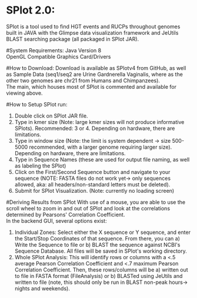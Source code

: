 # SPlot 2.0:
SPlot is a tool used to find HGT events and RUCPs throughout genomes built in JAVA with the Glimpse data visualization framework and JeUtils BLAST searching package (all packaged in SPlot JAR).

#System Requirements:
Java Version 8 <br>
OpenGL Compatible Graphics Card/Drivers

#How to Download:
Download is available as SPlotv4 from GitHub, as well as Sample Data (seq1/seq2 are Urine Gardnerella Vaginalis, where as the other two genomes are chr21 from Humans and Chimpanzees). <br>
The main, which houses most of SPlot is commented and available for viewing above.

#How to Setup SPlot run:
1) Double click on SPlot JAR file. <br>
2) Type in kmer size (Note: large kmer sizes will not produce informative SPlots). Recommended: 3 or 4. Depending on hardware, there are limitations. <br>
3) Type in window size (Note: the limit is system dependent -> size 500-5000 recommended, with a larger genome requiring larger size). Depending on hardware, there are limitations. <br>
4) Type in Sequence Names (these are used for output file naming, as well as labeling the SPlot) <br>
5) Click on the First/Second Sequence button and navigate to your sequence (NOTE: FASTA files do not work yet-> only sequences allowed, aka: all headers/non-standard letters must be deleted). <br>
6) Submit for SPlot Visualization. (Note: currently no loading screen) <br>

#Deriving Results from SPlot
With use of a mouse, you are able to use the scroll wheel to zoom in and out of SPlot and look at the correlations determined by Pearsons' Correlation Coefficient. <br>
In the backend GUI, several options exist: <br>
1) Individual Zones: Select either the X sequence or Y sequence, and enter the Start/Stop Coordinates of that sequence. From there, you can a) Write the Sequence to file or b) BLAST the sequence against NCBI's Sequence Database. All files will be saved in SPlot's working directory. <br>
2) Whole SPlot Analysis: This will identify rows or columns with a <.5 average Pearson Correlation Coefficient and <.7 maximum Pearson Correlation Coefficient. Then, these rows/columns will be a) written out to file in FASTA format (FileAnalysis) or b) BLASTed using JeUtils and written to file (note, this should only be run in BLAST non-peak hours-> nights and weekends).
